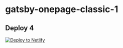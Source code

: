 # gatsby-onepage-classic-1

## Deploy 4

[![Deploy to Netlify](https://www.netlify.com/img/deploy/button.svg)](https://app.netlify.com/start/deploy?repository=https://github.com/natdanaiw08/gatsby-onepage-classic-1)
